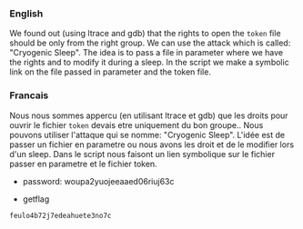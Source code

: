 ### English
We found out (using ltrace and gdb) that the rights to open the `token` file should be only from the right group.
We can use the attack which is called: "Cryogenic Sleep".
The idea is to pass a file in parameter where we have the rights and to modify it during a sleep. In the script we make a symbolic link on the file passed in parameter and the token file.

### Francais
Nous nous sommes appercu (en utilisant ltrace et gdb) que les droits pour ouvrir le fichier `token` devais etre uniquement du bon groupe..
Nous pouvons utiliser l'attaque qui se nomme: "Cryogenic Sleep".
L'idée est de passer un fichier en parametre ou nous avons les droit et de le modifier lors d'un sleep. Dans le script nous faisont un lien symbolique sur le fichier passer en parametre et le fichier token.


- password: woupa2yuojeeaaed06riuj63c

- getflag
```
feulo4b72j7edeahuete3no7c
```